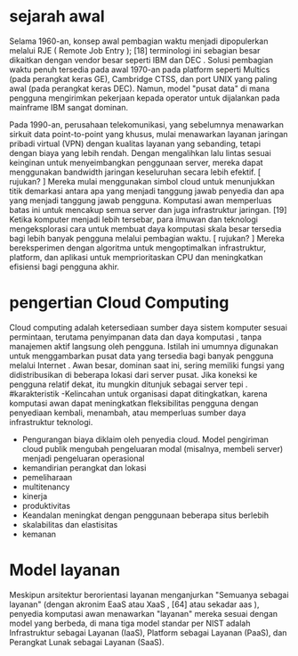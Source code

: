 # sejarah awal
Selama 1960-an, konsep awal pembagian waktu menjadi dipopulerkan melalui RJE ( Remote Job Entry ); [18] terminologi ini sebagian besar dikaitkan dengan vendor besar seperti IBM dan DEC . Solusi pembagian waktu penuh tersedia pada awal 1970-an pada platform seperti Multics (pada perangkat keras GE), Cambridge CTSS, dan port UNIX yang paling awal (pada perangkat keras DEC). Namun, model "pusat data" di mana pengguna mengirimkan pekerjaan kepada operator untuk dijalankan pada mainframe IBM sangat dominan.

Pada 1990-an, perusahaan telekomunikasi, yang sebelumnya menawarkan sirkuit data point-to-point yang khusus, mulai menawarkan layanan jaringan pribadi virtual (VPN) dengan kualitas layanan yang sebanding, tetapi dengan biaya yang lebih rendah. Dengan mengalihkan lalu lintas sesuai keinginan untuk menyeimbangkan penggunaan server, mereka dapat menggunakan bandwidth jaringan keseluruhan secara lebih efektif. [ rujukan? ] Mereka mulai menggunakan simbol cloud untuk menunjukkan titik demarkasi antara apa yang menjadi tanggung jawab penyedia dan apa yang menjadi tanggung jawab pengguna. Komputasi awan memperluas batas ini untuk mencakup semua server dan juga infrastruktur jaringan. [19] Ketika komputer menjadi lebih tersebar, para ilmuwan dan teknologi mengeksplorasi cara untuk membuat daya komputasi skala besar tersedia bagi lebih banyak pengguna melalui pembagian waktu. [ rujukan? ] Mereka bereksperimen dengan algoritma untuk mengoptimalkan infrastruktur, platform, dan aplikasi untuk memprioritaskan CPU dan meningkatkan efisiensi bagi pengguna akhir.
# pengertian Cloud Computing
Cloud computing adalah ketersediaan sumber daya sistem komputer sesuai permintaan, terutama penyimpanan data dan daya komputasi , tanpa manajemen aktif langsung oleh pengguna. Istilah ini umumnya digunakan untuk menggambarkan pusat data yang tersedia bagi banyak pengguna melalui Internet . Awan besar, dominan saat ini, sering memiliki fungsi yang didistribusikan di beberapa lokasi dari server pusat. Jika koneksi ke pengguna relatif dekat, itu mungkin ditunjuk sebagai server tepi .
#karakteristik
-Kelincahan untuk organisasi dapat ditingkatkan, karena komputasi awan dapat meningkatkan fleksibilitas pengguna dengan penyediaan kembali, menambah, atau memperluas sumber daya infrastruktur teknologi.
- Pengurangan biaya diklaim oleh penyedia cloud. Model pengiriman cloud publik mengubah pengeluaran modal (misalnya, membeli server) menjadi pengeluaran operasional 
- kemandirian perangkat dan lokasi
- pemeliharaan
- multitenancy
- kinerja
- produktivitas
- Keandalan meningkat dengan penggunaan beberapa situs berlebih
- skalabilitas dan elastisitas
- kemanan
# Model layanan
Meskipun arsitektur berorientasi layanan menganjurkan "Semuanya sebagai layanan" (dengan akronim EaaS atau XaaS , [64] atau sekadar aas ), penyedia komputasi awan menawarkan "layanan" mereka sesuai dengan model yang berbeda, di mana tiga model standar per NIST adalah Infrastruktur sebagai Layanan (IaaS), Platform sebagai Layanan (PaaS), dan Perangkat Lunak sebagai Layanan (SaaS).

